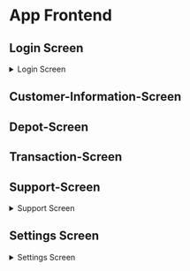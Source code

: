 # App Frontend


## Login Screen

<details>
<summary> Login Screen </summary>

<div style="display: flex; justify-content: center; align-items: center;">

    <figure style="margin: 0 20px; text-align: center;">
        <img src="images/app/login-screen/login-screen.png" width="60%">
        <figcaption>Screenshot of login screen</figcaption>
    </figure>

    <figure style="margin: 0 20px; text-align: center;">
        <img src="images/app/login-screen/login-screen-wrong-credentials.png" width="60%">
        <figcaption>Screenshot of failed login</figcaption>
    </figure>

</div>

The <strong>Login Screen </strong> in the <strong> AurumBanking-App </strong> provides users with a simple interface to enter their email and password for authentication.

<h3> Screen Elements </h3>

<ul>
    <li><strong>Penguin Mascot</strong>: A friendly penguin mascot is displayed prominently at the top of the screen, providing a welcoming visual.</li>
    <li><strong>Email Field</strong>: A text input field where the user can enter their email address.</li>
    <li><strong>Password Field</strong>: A password input field where the user can enter their account password. The password is masked for security.</li>
    <li><strong>Login Button</strong>: A button labeled "Login" that submits the email and password for authentication.</li>
</ul>


<h3> Behavior </h3>

<ul>
    <li><strong>Successful Login</strong>: If the user enters the correct email and password, they are authenticated and redirected to the app's main screen.</li>
    <li><strong>Failed Login</strong>: If the user enters incorrect login credentials, a small error message is displayed at the bottom of the screen, informing the user that their credentials are incorrect. The message helps guide the user to try again with the correct information.</li>
</ul>


<h3> Error Handling </h3>

<ul>
    <li><strong>Incorrect Credentials</strong>: When the login attempt fails due to incorrect email or password, a small, clear error message is shown to the user below the login fields, helping them understand the issue and try again.</li>
</ul>

</details>


## Customer-Information-Screen

## Depot-Screen

## Transaction-Screen

## Support-Screen
<details>
<summary>Support Screen </summary>

<h3> Support Option View </h3>

<div style="text-align: center;">

<figure>
    <img src="images/app/support-screen/support_main_view.png" width="40%">
    <figcaption>Screenshot of the main support view</figcaption>
</figure>

</div>

<h3> Support Option View </h3>

<p> The <strong>Support Option View</strong> in the AurumBanking app is designed to provide users with various options to resolve any issues or answer questions quickly and efficiently. </p>

<h4> Options: </h4>

<ol>
    <li><strong>Support Inquiry</strong>:  
        Tap the mail icon to send a direct support request.
    </li>
    <li><strong>Phone Support</strong>:  
        Users can choose to contact customer support by phone. Tapping opens the integrated telephone app on the used mobile device. The number is automatically inserted.
    </li>
    <li><strong>FAQ Section</strong>:  
        The information icon leads users to the frequently asked questions (FAQ) section.
    </li>
</ol>

<h3> Support Request View </h3>
<div style="display: flex; justify-content: space-around; align-items: center; text-align: center;">

    <figure style="margin: 10px;">
        <img src="images/app/support-screen/support-request-view.png" width="100%">
        <figcaption>Screenshot of the support request screen</figcaption>
    </figure>

    <figure style="margin: 10px;">
        <img src="images/app/support-screen/support-request-view-success.png" width="100%">
        <figcaption>Screenshot of the error message</figcaption>
    </figure>

    <figure style="margin: 10px;">
        <img src="images/app/support-screen/suppot-request-view-fail.png" width="100%">
        <figcaption>Screenshot of the success message</figcaption>
    </figure>

</div>

<h4> Support Request Screen </h4>

<p> This screen allows users to submit a support request by filling out the necessary information. The user can enter their legal name, the type of inquiry, their email address, and a message detailing their issue. </p>

<ul>
    <li><strong>Legal Name</strong>: The user's legal name, which is provided from the session manager.</li>
    <li><strong>Type of Inquiry</strong>: Users can choose from a dropdown-menu (e.g., Überweisung, Konto, Benutzerdaten).</li>
    <li><strong>Email Address</strong>: The user's contact email address, which also is provided.</li>
    <li><strong>Message</strong>: A text field where the user can enter their specific issue or question.</li>
</ul>


<p> At the bottom, there is a <strong>Send</strong> button that the user can tap to submit the support request. When the button is clicked, the user inputs get checked. For example the message field must be filled and the type must be selected.
At the top is a small menu bar with a check icon with the same functionality as the "senden" button </p> 

<h4> Support Request Submitted (Success) Screen </h4>

<p> Once the user successfully submits their support request, a confirmation popup appears to inform them that their request has been received. This dialog reassures the user that their inquiry is being processed. </p>

<ul>
    <li><strong>Confirmation Message</strong>: "Anfrage gesendet" — informs the user that the support request has been sent.</li>
    <li><strong>Details</strong>: The message also states that the request will be processed as quickly as possible.</li>
</ul>


<p> The user can tap <strong>OK</strong> to dismiss the popup and return to the app. </p>>

<h4> Support Request Error (Failure) Screen </h4>

If there are any issues with the support request submission (e.g., missing required fields), the user is shown an error popup. This message prompts the user to complete the missing information.

<ul>
    <li><strong>Error Message</strong>: "Fehler" — indicates that an error occurred during the submission process.</li>
    <li><strong>Details</strong>: The message encourages the user to "Bitte füllen Sie alle Felder korrekt aus." (Please fill out all fields correctly).</li>
    <li><strong>Sending Error</strong>: If there is an error from sending, there is a different error message to inform the user.</li>
</ul>


The user can tap <strong>OK</strong> to dismiss the error and return to the form to correct the mistakes.

<h3> Support Sub Screens </h3>

<div style="display: flex; justify-content: space-around; align-items: center; text-align: center;">

    <figure style="margin: 10px;">
        <img src="images/app/support-screen/FAQ-Screen.png" width="100%">
        <figcaption>Screenshot of the FAQ screen</figcaption>
    </figure>

    <figure style="margin: 10px;">
        <img src="images/app/support-screen/telephone-support-screen.png" width="100%">
        <figcaption>Screenshot of the telephone support</figcaption>
    </figure>

    <figure style="margin: 10px;">
        <img src="images/app/support-screen/telephone-app-screen.png" width="100%">
        <figcaption>Screenshot of telephone app screen</figcaption>
    </figure>

</div>

<h4> FAQ Screen </h4>


<p> This screen provides users with a Frequently Asked Questions (FAQ) section, helping them resolve common issues and inquiries. Users can expand the questions to read answers about setting up their account, the security of the app, and how to transfer money to another account. </p>

<strong> Key Elements: </strong>

<ul>
    <li><strong>FAQ Cards</strong>: The screen displays collapsible cards for each FAQ topic.</li>
    <li><strong>Questions Addressed</strong>:
        <ul>
            <li>Setting up a new account in the app.</li>
            <li>Security measures to protect the account.</li>
            <li>Transferring money to another account.</li>
        </ul>
    </li>
</ul>


<h4> Telephone Support Screen </h4>


<p> This screen allows users to access AurumBanking's telephone support. The app provides the contact information, including the phone number and business hours (Monday to Friday, 8:00 - 20:00), enabling users to get direct support from customer service.
</p>

<ul>
    <li><strong>Key Elements</strong>:</li>
    <ul>
        <li><strong>Phone Number Display</strong>: The contact number for customer service.</li>
        <li><strong>Support Hours</strong>: Operating hours are clearly displayed for user reference.</li>
    </ul>
</ul>

<h4> Telephone App Screen </h4>


<p> This screen shows the user's telephone dialer with the AurumBanking support number pre-filled. From this screen, the user can directly call the support line, create a new contact, add the number to an existing contact, or send an SMS. </p>

<ul>
    <li><strong>Key Elements</strong>:</li>
    <ul>
        <li><strong>Dial Pad</strong>: The dialer pad with the pre-filled AurumBanking support number.</li>
        <li><strong>Options Menu</strong>: Additional options to create a new contact, add to an existing contact, or send an SMS.</li>
    </ul>
</ul>


<h3> Screens in White Mode </h3>

<div style="display: flex; justify-content: space-around; align-items: center; text-align: center;">

     <figure style="margin: 10px;">
        <img src="images/app/support-screen/support_main_view-whitemode.png" width="100%">
        <figcaption>Screenshot the support main view in whitemode</figcaption>
    </figure>

    <figure style="margin: 10px;">
        <img src="images/app/support-screen/support-request-view-whitemode.png" width="100%">
        <figcaption>Screenshot of the support request screen in whitemode</figcaption>
    </figure>   

    <figure style="margin: 10px;">
        <img src="images/app/support-screen/telephone-support-screen-whitemode.png" width="100%">
        <figcaption>Screenshot of the telephone support in whitemode</figcaption>
    </figure>

</div>

</details>


## Settings Screen 

<details>
<summary> Settings Screen </summary>

<h3> Settings Option Screen in AurumBanking App </h3>

<div style="display: flex; justify-content: center;">

<figure style="margin-right: 20px;">
    <img src="images/app/settings-screen/settings-option-screen.png" width="60%">
    <figcaption>Screenshot of the settings option screen</figcaption>
</figure>

<figure>
    <img src="images/app/settings-screen/settings-option-screen-whitemode.png" width="60%">
    <figcaption>Screenshot of the settings option screen in white mode</figcaption>
</figure>

</div>


<p>
    The <strong>Settings Option Screen</strong> in the <strong>AurumBanking</strong> app serves as the main hub for users to manage their personal settings. From this screen, the user can access various important functions related to their account and the app's appearance.
</p>

<h4> Overview of the Settings Option Screen </h4>

<p> Upon accessing the settings screen, the user is greeted by the app's mascot and a friendly prompt: **"Hier können Sie Einstellungen vornehmen!"**, which translates to "Here you can make settings!" in English. Below this prompt, the user is presented with three main options:
</p>

<ul>
    <li><strong>Personal Data (Persönliche Daten)</strong>: Allows the user to view and edit their personal information, such as their name, address, and contact details.</li>
    <li><strong>Change Password (Passwort ändern)</strong>: Provides a secure method for the user to change their account password.</li>
    <li><strong>Change Design (Design ändern)</strong>: Enables the user to switch between different design modes (e.g., light and dark mode) for the app's appearance.</li>
</ul>


<h4> Additional Notes </h4>

<ul>
    <li>This screen acts as a central location for managing account settings and appearance options within the app.</li>
    <li>The user can quickly access this screen by tapping the gear icon located in the top right corner of the main screen.</li>
</ul>


<h3> Change To Whitemode Screen </h3>
<div style="text-align: center;">

<figure>
    <img src="images/app/settings-screen/settings-whitemode-screen-record.gif" width="40%">
    <figcaption>gif of changing to whitemode</figcaption>
</figure>

</div>

<p>The <strong>AurumBanking</strong> app provides a setting option to change the visual design of the app. This allows the user to switch between different themes, such as a light or dark mode, depending on their preference.</p>

<h4>Overview of the White Mode Setting</h4>

<p>The white mode (or light mode) setting is accessible from the <strong>Settings</strong> screen within the AurumBanking app. Upon selecting this option, the user interface of the app transitions to a lighter color palette, making it easier to view in well-lit environments.</p>

<p>By selecting the <strong>Möchten Sie auf White-Mode/Dark-Mode wechseln</strong> option, the user can alter the appearance of the app. The app will ask for confirmation, and after clicking <strong>"verstanden"</strong>, the app will switch to the desired mode.</p>


<h3> Change Password Screen in AurumBanking App </h3>

    <div style="display: flex; justify-content: center;">
    
    <figure style="margin-right: 20px;">
        <img src="images/app/settings-screen/settings-new-password-screen.png" width="60%">
        <figcaption>Screenshot of the new password screen</figcaption>
    </figure>
    
    <figure>
        <img src="images/app/settings-screen/settings-new-password-screen-whitemode.png" width="60%">
        <figcaption>Screenshot of the new password screen in white mode</figcaption>
    </figure>
    
    </div>

<h4> Change Password Screen in AurumBanking App </h4>

<p>The <strong>Change Password Screen</strong> in the <strong>AurumBanking</strong> app allows users to securely update their account password. This screen provides an intuitive and user-friendly interface for changing the password in three simple steps.</p>

<h4> Overview of the Change Password Screen </h4>

<p>Upon accessing this screen, the user is prompted with the message <strong>"Hier können Sie ihr Passwort ändern!"</strong>, which translates to "Here you can change your password!" in English.</p>

<p>The user is presented with three fields:</p>
<ul>
    <li><strong>Old Password (Altes Passwort)</strong>: The user enters their current password.</li>
    <li><strong>New Password (Neues Passwort)</strong>: The user enters a new password they would like to set.</li>
    <li><strong>Repeat New Password (Neues Passwort wiederholen)</strong>: The user repeats the new password for confirmation.</li>
</ul>

<p>At the bottom, the user can tap the <strong>"Bestätigen"</strong> (Confirm) button to complete the password change process.</p>

<h4> Additional Notes </h4>

<ul>
    <li>The change password process is designed to ensure security, requiring the user to input their old password before confirming the new one.</li>
    <li>This screen can be accessed from the <strong>Settings</strong> menu by selecting the <strong>Change Password</strong> option.</li>
</ul>



<h3> Personal Data Screen in AurumBanking App </h3>

    <div style="display: flex; justify-content: center;">
    
    <figure style="margin-right: 20px;">
        <img src="images/app/settings-screen/settings-personal-data-screen.png" width="60%">
        <figcaption>Screenshot of settings personal data</figcaption>
    </figure>
    
    <figure>
        <img src="images/app/settings-screen/settings-personal-data-screen-whitemode.png" width="60%">
        <figcaption>Screenshot of settings personal data in whitemode</figcaption>
    </figure>
    
    </div>



<p>The <strong>Personal Data Screen</strong> in the <strong>AurumBanking</strong> app allows the user to view their account information in a detailed and structured format. This screen provides essential details about the user's account, such as their legal name, address, contact information, and account number.</p>

<h4> Overview of the Personal Data Screen </h4>

<p>On this screen, the user can see their information displayed clearly under the following categories:</p>
<ul>
    <li><strong>Profile Picture</strong>: Profile Picture of the user.</li>
    <li><strong>Legal Name</strong>: The full legal name of the account holder.</li>
    <li><strong>Address</strong>: The account holder's address, including street, postal code, city, and country.</li>
    <li><strong>Phone Number</strong>: The user's contact phone number.</li>
    <li><strong>Email Address</strong>: The registered email associated with the user's account.</li>
    <li><strong>Account Number</strong>: The unique account number assigned to the user.</li>
</ul>


<h4> Additional Notes </h4>

<ul>
    <li>The user can access this screen by navigating through the <strong>Settings</strong> menu and selecting the <strong>Personal Data</strong> option.</li>
    <li>All the data shown here is private and secure, ensuring that only the account holder has access to their personal details.</li>
</ul>

</details>

